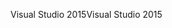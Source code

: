 <span data-ttu-id="1b53b-101">Visual Studio 2015</span><span class="sxs-lookup"><span data-stu-id="1b53b-101">Visual Studio 2015</span></span>